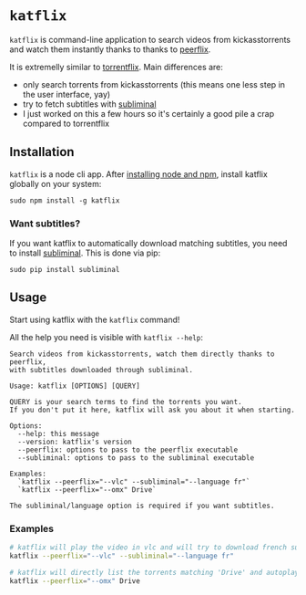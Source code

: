 # `katflix`

`katflix` is command-line application to search videos from kickasstorrents and watch them instantly thanks to thanks to [peerflix](https://github.com/mafintosh/peerflix).

It is extremelly similar to [torrentflix](https://github.com/ItzBlitz98/torrentflix).
Main differences are:

* only search torrents from kickasstorrents (this means one less step in the user interface, yay)
* try to fetch subtitles with [subliminal](https://github.com/Diaoul/subliminal)
* I just worked on this a few hours so it's certainly a good pile a crap compared to torrentflix

## Installation

`katflix` is a node cli app. After [installing node and npm](https://nodejs.org/), install katflix globally on your system:

```
sudo npm install -g katflix
```

### Want subtitles?

If you want katflix to automatically download matching subtitles, you need to install  [subliminal](https://github.com/Diaoul/subliminal). This is done via pip:

```
sudo pip install subliminal
```

## Usage

Start using katflix with the `katflix` command!

All the help you need is visible with `katflix --help`:

```
Search videos from kickasstorrents, watch them directly thanks to peerflix,
with subtitles downloaded through subliminal.

Usage: katflix [OPTIONS] [QUERY]

QUERY is your search terms to find the torrents you want.
If you don't put it here, katflix will ask you about it when starting.

Options:
  --help: this message
  --version: katflix's version
  --peerflix: options to pass to the peerflix executable
  --subliminal: options to pass to the subliminal executable

Examples:
  `katflix --peerflix="--vlc" --subliminal="--language fr"`
  `katflix --peerflix="--omx" Drive`

The subliminal/language option is required if you want subtitles.
```

### Examples

```bash
# katflix will play the video in vlc and will try to download french subtitles for the selected video
katflix --peerflix="--vlc" --subliminal="--language fr"

# katflix will directly list the torrents matching 'Drive' and autoplay in omx (a raspberry pi player)
katflix --peerflix="--omx" Drive
```
